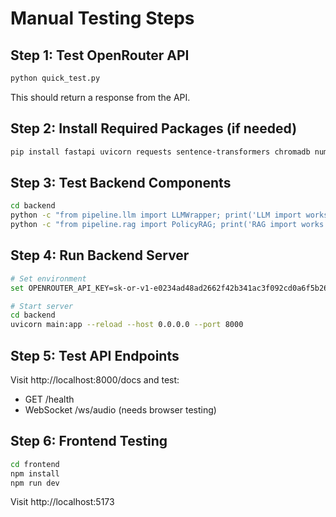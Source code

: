 # Manual Testing Steps

## Step 1: Test OpenRouter API
```bash
python quick_test.py
```
This should return a response from the API.

## Step 2: Install Required Packages (if needed)
```bash
pip install fastapi uvicorn requests sentence-transformers chromadb numpy
```

## Step 3: Test Backend Components
```bash
cd backend
python -c "from pipeline.llm import LLMWrapper; print('LLM import works')"
python -c "from pipeline.rag import PolicyRAG; print('RAG import works')"
```

## Step 4: Run Backend Server
```bash
# Set environment
set OPENROUTER_API_KEY=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

# Start server
cd backend
uvicorn main:app --reload --host 0.0.0.0 --port 8000
```

## Step 5: Test API Endpoints
Visit http://localhost:8000/docs and test:
- GET /health
- WebSocket /ws/audio (needs browser testing)

## Step 6: Frontend Testing
```bash
cd frontend
npm install
npm run dev
```
Visit http://localhost:5173
